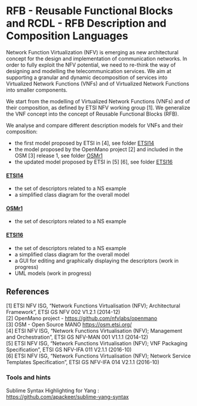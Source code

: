 # RFB - Reusable Functional Blocks and RCDL - RFB Description and Composition Languages

Network Function Virtualization (NFV) is emerging as new architectural concept for the design and implementation of communication networks. In order to fully exploit the NFV potential, we need to re-think the way of designing and modelling the telecommunication services. We aim at supporting a granular and dynamic decomposition of services into Virtualized Network Functions (VNFs) and of Virtualized Network Functions into smaller components.

We start from the modelling of Virtualized Network Functions (VNFs) and of their composition, as defined by ETSI NFV working group [1]. We generalize the VNF concept into the concept of Reusable Functional Blocks (RFB).

We analyse and compare different description models for VNFs and their composition:
 - the first model proposed by ETSI in [4], see folder [ETSI14](https://github.com/superfluidity/RFB/tree/master/ETSI14) 
 - the model proposed by the OpenMano project [2] and included in the OSM [3] release 1, see folder [OSMr1](https://github.com/superfluidity/RFB/tree/master/OSMr1) 
 - the updated model proposed by ETSI in [5] [6], see folder [ETSI16](https://github.com/superfluidity/RFB/tree/master/ETSI16)

#### [ETSI14](https://github.com/superfluidity/RFB/tree/master/ETSI14)
- the set of descriptors related to a NS example
- a simplified class diagram for the overall model

#### [OSMr1](https://github.com/superfluidity/RFB/tree/master/OSMr1)
- the set of descriptors related to a NS example

#### [ETSI16](https://github.com/superfluidity/RFB/tree/master/ETSI16)
- the set of descriptors related to a NS example
- a simplified class diagram for the overall model
- a GUI for editing and graphically displaying the descriptors (work in progress)
- UML models (work in progress)

## References
[1] ETSI NFV ISG, “Network Functions Virtualisation (NFV); Architectural Framework”, ETSI GS NFV 002 V1.2.1 (2014-12)  
[2] OpenMano project - https://github.com/nfvlabs/openmano  
[3] OSM - Open Source MANO https://osm.etsi.org/  
[4] ETSI NFV ISG, “Network Functions Virtualisation (NFV); Management and Orchestration”, ETSI GS NFV-MAN 001 V1.1.1 (2014-12)  
[5] ETSI NFV ISG, “Network Functions Virtualisation (NFV); VNF Packaging Specification”, ETSI GS NFV-IFA 011 V2.1.1 (2016-10)  
[6] ETSI NFV ISG, “Network Functions Virtualisation (NFV); Network Service Templates Specification”, ETSI GS NFV-IFA 014 V2.1.1 (2016-10)  

 

### Tools and hints

Sublime Syntax Highlighting for Yang : https://github.com/apackeer/sublime-yang-syntax


